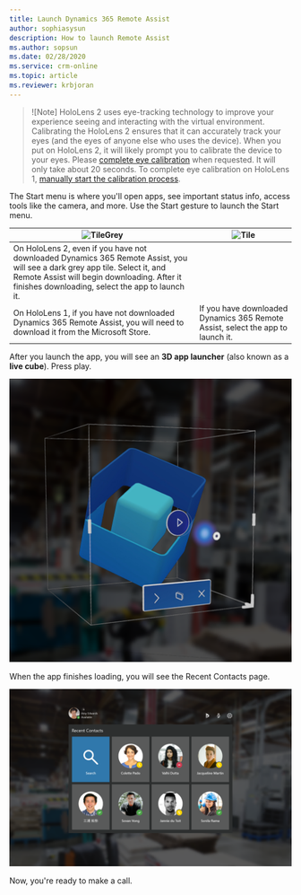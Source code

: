 ```yaml
---
title: Launch Dynamics 365 Remote Assist
author: sophiasysun
description: How to launch Remote Assist
ms.author: sopsun
ms.date: 02/28/2020
ms.service: crm-online
ms.topic: article
ms.reviewer: krbjoran
---
```


>![Note]
> HoloLens 2 uses eye-tracking technology to improve your experience seeing and interacting with the virtual environment. Calibrating the HoloLens 2 ensures that it can accurately track your eyes (and the eyes of anyone else who uses the device). When you put on HoloLens 2, it will likely prompt you to calibrate the device to your eyes. Please [complete eye calibration]( https://docs.microsoft.com/en-us/hololens/hololens-calibration#calibrating-your-hololens-2) when requested. It will only take about 20 seconds. 
> To complete eye calibration on HoloLens 1, [manually start the calibration process]( https://docs.microsoft.com/en-us/hololens/hololens-calibration#calibrating-your-hololens-1st-gen). 

The Start menu is where you'll open apps, see important status info, access tools like the camera, and more. Use the Start gesture to launch the Start menu. 

|![TileGrey](media/HL2-02.00-tile-grey.png "TileGrey")| ![Tile](media/HL2-02.00-tile.png "Tile")| 
|--|--|
|On HoloLens 2, even if you have not downloaded Dynamics 365 Remote Assist, you will see a dark grey app tile. Select it, and Remote Assist will begin downloading. After it finishes downloading, select the app to launch it. 
On HoloLens 1, if you have not downloaded Dynamics 365 Remote Assist, you will need to download it from the Microsoft Store.|If you have downloaded Dynamics 365 Remote Assist, select the app to launch it.|


After you launch the app, you will see an **3D app launcher** (also known as a **live cube**). Press play.

![LiveCube](media/HL2-02.02-live-cube.png "LiveCube")

When the app finishes loading, you will see the Recent Contacts page. 

![RecentContacts](media/HL2-01.01-contacts.png "RecentContacts")

Now, you're ready to make a call. 
